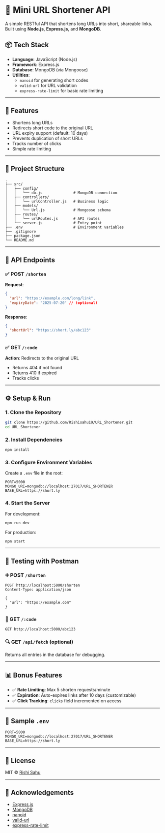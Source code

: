 # 🔗 Mini URL Shortener API

A simple RESTful API that shortens long URLs into short, shareable links. Built using **Node.js**, **Express.js**, and **MongoDB**.

## 📦 Tech Stack

- **Language**: JavaScript (Node.js)
- **Framework**: Express.js
- **Database**: MongoDB (via Mongoose)
- **Utilities**:
  - `nanoid` for generating short codes
  - `valid-url` for URL validation
  - `express-rate-limit` for basic rate limiting

---

## 🚀 Features

- Shortens long URLs
- Redirects short code to the original URL
- URL expiry support (default: 10 days)
- Prevents duplication of short URLs
- Tracks number of clicks
- Simple rate limiting

---

## 📁 Project Structure

```
.
├── src/
│   ├── config/
│   │   └── db.js              # MongoDB connection
│   ├── controllers/
│   │   └── urlController.js   # Business logic
│   ├── models/
│   │   └── Url.js             # Mongoose schema
│   ├── routes/
│   │   └── urlRoutes.js       # API routes
│   └── server.js              # Entry point
├── .env                       # Environment variables
├── .gitignore
├── package.json
└── README.md
```

---

## 📌 API Endpoints

### ✅ POST `/shorten`

**Request**:
```json
{
  "url": "https://example.com/long/link",
  "expiryDate": "2025-07-20" // (optional)
}
```

**Response**:
```json
{
  "shortUrl": "https://short.ly/abc123"
}
```

### ✅ GET `/:code`

**Action**: Redirects to the original URL

- Returns 404 if not found
- Returns 410 if expired
- Tracks clicks

---

## ⚙️ Setup & Run

### 1. Clone the Repository
```bash
git clone https://github.com/Rishisahu19/URL_Shortener.git
cd URL_Shortener
```

### 2. Install Dependencies
```bash
npm install
```

### 3. Configure Environment Variables

Create a `.env` file in the root:
```
PORT=5000
MONGO_URI=mongodb://localhost:27017/URL_SHORTENER
BASE_URL=https://short.ly
```

### 4. Start the Server

For development:
```bash
npm run dev
```

For production:
```bash
npm start
```

---

## 🧪 Testing with Postman

### ➕ POST `/shorten`
```http
POST http://localhost:5000/shorten
Content-Type: application/json

{
  "url": "https://example.com"
}
```

### 🔁 GET `/:code`
```http
GET http://localhost:5000/abc123
```

### 🔍 GET `/api/fetch` (optional)
Returns all entries in the database for debugging.

---

## 📊 Bonus Features

- ✅ **Rate Limiting**: Max 5 shorten requests/minute
- ✅ **Expiration**: Auto-expires links after 10 days (customizable)
- ✅ **Click Tracking**: `clicks` field incremented on access

---

## 📌 Sample `.env`

```
PORT=5000
MONGO_URI=mongodb://localhost:27017/URL_SHORTENER
BASE_URL=https://short.ly
```

---

## 📄 License

MIT © [Rishi Sahu](https://github.com/Rishisahu19)

---

## 🙌 Acknowledgements

- [Express.js](https://expressjs.com/)
- [MongoDB](https://www.mongodb.com/)
- [nanoid](https://github.com/ai/nanoid)
- [valid-url](https://www.npmjs.com/package/valid-url)
- [express-rate-limit](https://www.npmjs.com/package/express-rate-limit)
